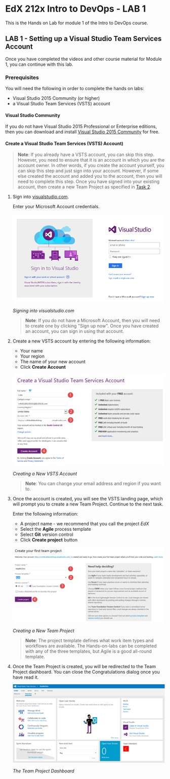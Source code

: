# EdX 212x Intro to DevOps - LAB 1 #
This is the Hands on Lab for module 1 of the Intro to DevOps course.

## LAB 1 - Setting up a Visual Studio Team Services Account ##
Once you have completed the videos and other course material for Module 1, you can continue with this lab.

### Prerequisites ###
You will need the following in order to complete the hands on labs:

- Visual Studio 2015 Community (or higher) 
- a Visual Studio Team Services (VSTS) account

#### Visual Studio Community ####
If you do not have Visual Studio 2015 Professional or Enterprise editions, then you can download and
install [Visual Studio 2015 Community](https://www.visualstudio.com/en-us/products/visual-studio-community-vs.aspx) for free.

#### Create a Visual Studio Team Services (VSTS) Account) ####
> **Note**: If you already have a VSTS account, you can skip this step. However, you need to ensure that it is an account in which you are the account owner. In other words, if you create the account yourself, you can skip this step and just sign into your account. However, if some else created the account and added you to the account, then you will need to complete this step. Once you have signed into your existing account, then create a new Team Project as specified in [Task 2](#Ex4Task2).

1. Sign into [visualstudio.com](https://go.microsoft.com/fwlink/?LinkId=307137).

    Enter your Microsoft Account credentials.

    ![Signing in to visualstudio.com](media/vsts-signin-no-account.png "Signing into visualstudio.com")

    _Signing into visualstudio.com_

    > **Note**: If you do not have a Microsoft Account, then you will need to create one by clicking "Sign up now". Once you have created an account, you can sign in using that account.

1. Create a new VSTS account by entering the following information:

    - Your name
    - Your region
    - The name of your new account
    - Click **Create Account**

    ![Creating a New VSTS Account](media/vsts-new-account-form.png "Creating a New VSTS Account")

    _Creating a New VSTS Account_

    > **Note**: You can change your email address and region if you want to.    

1. Once the account is created, you will see the VSTS landing page, which will prompt you to create a new Team Project. Continue to the next task.
    
    Enter the following information:
    - A project name - we recommend that you call the project _EdX_
    - Select the **Agile** process template
    - Select **Git** version control
    - Click **Create project** button

    ![Creating a New Team Project](media/vsts-new-team-project.png "Creating a New Team Project")

    _Creating a New Team Project_

    > **Note**: The project template defines what work item types and workflows are available. The Hands-on-labs can be completed with any of the three
    templates, but Agile is a good all-round template.

1. Once the Team Project is created, you will be redirected to the Team Project dashboard. You can close the Congratulations dialog once you have read it.

    ![The Team Project Dashboard](media/vsts-team-project-dashboard.png "The Team Project Dashboard")

    _The Team Project Dashboard_
